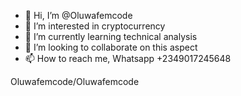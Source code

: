 - 👋 Hi, I’m @Oluwafemcode
- 👀 I’m interested in cryptocurrency
- 🌱 I’m currently learning technical analysis
- 💞️ I’m looking to collaborate on this aspect
- 📫 How to reach me, Whatsapp +2349017245648


Oluwafemcode/Oluwafemcode
